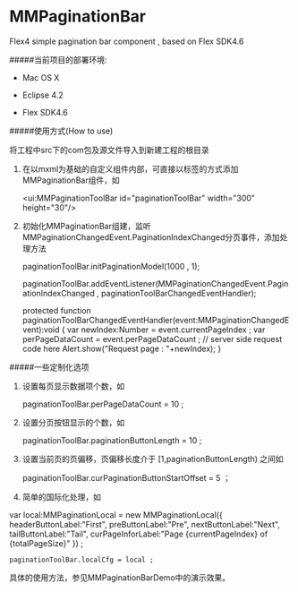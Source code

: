 MMPaginationBar
===============

Flex4 simple pagination bar component , based on Flex SDK4.6

#####当前项目的部署环境:

+ Mac OS X

+ Eclipse 4.2

+ Flex SDK4.6

#####使用方式(How to use)

将工程中src下的com包及源文件导入到新建工程的根目录

1. 在以mxml为基础的自定义组件内部，可直接以标签的方式添加MMPaginationBar组件，如

	<ui:MMPaginationToolBar id="paginationToolBar" width="300" height="30"/>	

2. 初始化MMPaginationBar组建，监听MMPaginationChangedEvent.PaginationIndexChanged分页事件，添加处理方法

	paginationToolBar.initPaginationModel(1000 , 1);				

	paginationToolBar.addEventListener(MMPaginationChangedEvent.PaginationIndexChanged , paginationToolBarChangedEventHandler);

	protected function paginationToolBarChangedEventHandler(event:MMPaginationChangedEvent):void
	{
		var newIndex:Number = event.currentPageIndex ;
		var perPageDataCount = event.perPageDataCount ;
		// server side request code here
		Alert.show("Request page : "+newIndex);
	}

#####一些定制化选项

1. 设置每页显示数据项个数，如

	paginationToolBar.perPageDataCount = 10 ;

2. 设置分页按钮显示的个数，如

	paginationToolBar.paginationButtonLength = 10 ;

3. 设置当前页的页偏移，页偏移长度介于 [1,paginationButtonLength) 之间如

	paginationToolBar.curPaginationButtonStartOffset = 5 ；

4. 简单的国际化处理，如

  var local:MMPaginationLocal = new MMPaginationLocal({
										headerButtonLabel:"First",
										preButtonLabel:"Pre",
										nextButtonLabel:"Next",
										tailButtonLabel:"Tail",
										curPageInforLabel:"Page {currentPageIndex} of {totalPageSize}"
									}) ;
							
	paginationToolBar.localCfg = local ;

具体的使用方法，参见MMPaginationBarDemo中的演示效果。
